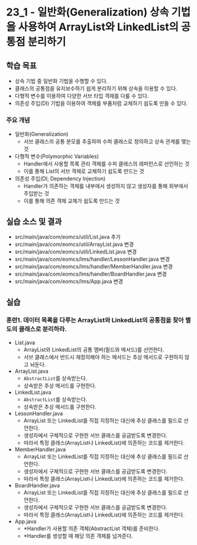 # 23_1 - 일반화(Generalization) 상속 기법을 사용하여 ArrayList와 LinkedList의 공통점 분리하기

## 학습 목표

- 상속 기법 중 일반화 기법을 수행할 수 있다.
- 클래스의 공통점을 유지보수하기 쉽게 분리하기 위해 상속을 이용할 수 있다.
- 다형적 변수를 이용하여 다양한 서브 타입 객체를 다룰 수 있다.
- 의존성 주입(DI) 기법을 이용하여 객체를 부품처럼 교체하기 쉽도록 만들 수 있다.

### 주요 개념
- 일반화(Generalization)
  - 서브 클래스의 공통 분모를 추출하여 수퍼 클래스로 정의하고 상속 관계를 맺는 것
- 다형적 변수(Polymorphic Variables)
  - Handler에서 사용할 목록 관리 객체를 수퍼 클래스의 레퍼런스로 선언하는 것
  - 이를 통해 List의 서브 객체로 교체하기 쉽도록 만드는 것
- 의존성 주입(DI; Dependency Injection)
  - Handler가 의존하는 객체를 내부에서 생성하지 않고 생성자를 통해 외부에서 주입받는 것
  - 이를 통해 의존 객체 교체가 쉽도록 만드는 것

## 실습 소스 및 결과

- src/main/java/com/eomcs/util/List.java 추가
- src/main/java/com/eomcs/util/ArrayList.java 변경
- src/main/java/com/eomcs/util/LinkedList.java 변경
- src/main/java/com/eomcs/lms/handler/LessonHandler.java 변경
- src/main/java/com/eomcs/lms/handler/MemberHandler.java 변경
- src/main/java/com/eomcs/lms/handler/BoardHandler.java 변경
- src/main/java/com/eomcs/lms/App.java 변경

## 실습

### 훈련1. 데이터 목록을 다루는 ArrayList와 LinkedList의 공통점을 찾아 별도의 클래스로 분리하라.

- List.java
    - ArrayList와 LinkedList의 공통 멤버(필드와 메서드)를 선언한다.
    - 서브 클래스에서 반드시 재정의해야 하는 메서드는 추상 메서드로 구현하지 않고 놔둔다.
- ArrayList.java
    - `AbstractList`를 상속받는다.
    - 상속받은 추상 메서드를 구현한다.
- LinkedList.java
    - `AbstractList`를 상속받는다.
    - 상속받은 추상 메서드를 구현한다.
- LessonHandler.java
    - ArrayList 또는 LinkedList를 직접 지정하는 대신에 추상 클래스를 필드로 선언한다.
    - 생성자에서 구체적으로 구현한 서브 클래스를 공급받도록 변경한다.
    - 따라서 특정 클래스(ArrayList나 LinkedList)에 의존하는 코드를 제거한다.
- MemberHandler.java
    - ArrayList 또는 LinkedList를 직접 지정하는 대신에 추상 클래스를 필드로 선언한다.
    - 생성자에서 구체적으로 구현한 서브 클래스를 공급받도록 변경한다.
    - 따라서 특정 클래스(ArrayList나 LinkedList)에 의존하는 코드를 제거한다.
- BoardHandler.java
    - ArrayList 또는 LinkedList를 직접 지정하는 대신에 추상 클래스를 필드로 선언한다.
    - 생성자에서 구체적으로 구현한 서브 클래스를 공급받도록 변경한다.
    - 따라서 특정 클래스(ArrayList나 LinkedList)에 의존하는 코드를 제거한다.
- App.java
    - *Handler가 사용할 의존 객체(AbstractList 객체)를 준비한다.
    - *Handler를 생성할 때 해당 의존 객체를 넘겨준다.